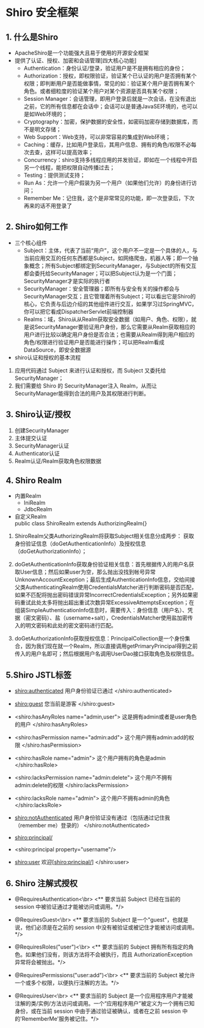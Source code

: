 # Shiro 安全框架

## 1. 什么是Shiro
- ApacheShiro是一个功能强大且易于使用的开源安全框架
- 提供了认证、授权、加密和会话管理[四大核心功能]
   - Authentication：身份认证/登录，验证用户是不是拥有相应的身份；
   - Authorization：授权，即权限验证，验证某个已认证的用户是否拥有某个权限；即判断用户是否能做事情，常见的如：验证某个用户是否拥有某个角色。或者细粒度的验证某个用户对某个资源是否具有某个权限；
   - Session Manager：会话管理，即用户登录后就是一次会话，在没有退出之前，它的所有信息都在会话中；会话可以是普通JavaSE环境的，也可以是如Web环境的；
   - Cryptography：加密，保护数据的安全性，如密码加密存储到数据库，而不是明文存储；
   - Web Support：Web支持，可以非常容易的集成到Web环境；
   - Caching：缓存，比如用户登录后，其用户信息、拥有的角色/权限不必每次去查，这样可以提高效率；
   - Concurrency：shiro支持多线程应用的并发验证，即如在一个线程中开启另一个线程，能把权限自动传播过去；
   - Testing：提供测试支持；
   - Run As：允许一个用户假装为另一个用户（如果他们允许）的身份进行访问；
   - Remember Me：记住我，这个是非常常见的功能，即一次登录后，下次再来的话不用登录了
    
## 2. Shiro如何工作
- 三个核心组件
   - Subject：主体，代表了当前“用户”，这个用户不一定是一个具体的人，与当前应用交互的任何东西都是Subject，如网络爬虫，机器人等；即一个抽象概念；所有Subject都绑定到SecurityManager，与Subject的所有交互都会委托给SecurityManager；可以把Subject认为是一个门面；SecurityManager才是实际的执行者
   - SecurityManager：安全管理器；即所有与安全有关的操作都会与SecurityManager交互；且它管理着所有Subject；可以看出它是Shiro的核心，它负责与后边介绍的其他组件进行交互，如果学习过SpringMVC，你可以把它看成DispatcherServlet前端控制器
   - Realms：域，Shiro从从Realm获取安全数据（如用户、角色、权限），就是说SecurityManager要验证用户身份，那么它需要从Realm获取相应的用户进行比较以确定用户身份是否合法；也需要从Realm得到用户相应的角色/权限进行验证用户是否能进行操作；可以把Realm看成DataSource，即安全数据源
- shiro认证和授权的基本流程
1. 应用代码通过 Subject 来进行认证和授权，而 Subject 又委托给 SecurityManager；
2. 我们需要给 Shiro 的 SecurityManager注入 Realm，从而让 SecurityManager能得到合法的用户及其权限进行判断。

## 3. Shiro认证/授权
1. 创建SecurityManager
2. 主体提交认证
3. SecurityManager认证
4. Authenticator认证
5. Realm认证/Realm获取角色权限数据

## 4. Shiro Realm
- 内置Realm
   - IniRealm
   - JdbcRealm
- 自定义Realm <br>
 public class ShiroRealm extends AuthorizingRealm{}

1. ShiroRealm父类AuthorizingRealm将获取Subject相关信息分成两步：
获取身份验证信息（doGetAuthenticationInfo）及授权信息（doGetAuthorizationInfo）；

2. doGetAuthenticationInfo获取身份验证相关信息：首先根据传入的用户名获取User信息；然后如果user为空，那么抛出没找到帐号异常UnknownAccountException；最后生成AuthenticationInfo信息，交给间接父类AuthenticatingRealm使用CredentialsMatcher进行判断密码是否匹配，如果不匹配将抛出密码错误异常IncorrectCredentialsException；另外如果密码重试此处太多将抛出超出重试次数异常ExcessiveAttemptsException；在组装SimpleAuthenticationInfo信息时，需要传入：身份信息（用户名）、凭据（密文密码）、盐（username+salt），CredentialsMatcher使用盐加密传入的明文密码和此处的密文密码进行匹配。

3. doGetAuthorizationInfo获取授权信息：PrincipalCollection是一个身份集合，因为我们现在就一个Realm，所以直接调用getPrimaryPrincipal得到之前传入的用户名即可；然后根据用户名调用UserDao接口获取角色及权限信息。


## 5.Shiro JSTL标签
- <shiro:authenticated>
	<label>用户身份验证已通过</label>
</shiro:authenticated>

- <shiro:guest>
	<label>您当前是游客</label>
</shiro:guest>

- <shiro:hasAnyRoles name="admin,user">
	<label>这是拥有admin或者是user角色的用户</label>
</shiro:hasAnyRoles>

- <shiro:hasPermission name="admin:add">
	<label>这个用户拥有admin:add的权限</label>
</shiro:hasPermission>

- <shiro:hasRole name="admin">
	<label>这个用户拥有的角色是admin</label>
</shiro:hasRole>

- <shiro:lacksPermission name="admin:delete">
	<label>这个用户不拥有admin:delete的权限</label>
</shiro:lacksPermission>

- <shiro:lacksRole name="admin">
	<label>这个用户不拥有admin的角色</label>
</shiro:lacksRole>

- <shiro:notAuthenticated>
	<label>用户身份验证没有通过（包括通过记住我（remember me）登录的） </label>
</shiro:notAuthenticated>

- <shiro:principal/>
<!--表示用户的身份-->
<!--取值取的是你登录的时候，在Realm 实现类中的new SimpleAuthenticationInfo(第一个参数,....) 放的第一个参数-->
<!--如果第一个放的是username或者是一个值 ，那么就可以直接用-->

- <shiro:principal property="username"/>
<!--如果第一个参数放的是对象，比如放User 对象。那么如果要取其中某一个值，可以通过property属性来指定-->

- <shiro:user>
	<label>欢迎[<shiro:principal/>]</label>
</shiro:user>
<!--只有已经登录（包含通过记住我（remember me）登录的）的用户才可以看到标签内的内容；一般和标签shiro:principal一起用，来做显示用户的名称-->

## 6. Shiro 注解式授权
- @RequiresAuthentication<\br>
<** 要求当前 Subject 已经在当前的 session 中被验证通过才能被访问或调用。*/>

- @RequiresGuest<\br>
<** 要求当前的 Subject 是一个"guest"，也就是说，他们必须是在之前的 session 中没有被验证或被记住才能被访问或调用。*/>

- @RequiresRoles("user")<\br>
<** 要求当前的 Subject 拥有所有指定的角色。如果他们没有，则该方法将不会被执行，而且 AuthorizationException 异常将会被抛出。*/>

- @RequiresPermissions("user:add")<\br>
<** 要求当前的 Subject 被允许一个或多个权限，以便执行注解的方法。*/>

- @RequiresUser<\br>
<** 要求当前的 Subject 是一个应用程序用户才能被注解的类/实例/方法访问或调用。一个“应用程序用户”被定义为一个拥有已知身份，或在当前 session 中由于通过验证被确认，或者在之前 session 中的'RememberMe'服务被记住。*/>




